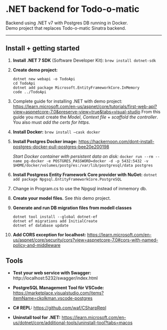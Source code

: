 # .NET backend for Todo-o-matic

Backend using .NET v7 with Postgres DB running in Docker.   
Demo project that replaces Todo-o-matic Sinatra backend.

---

## Install + getting started

1. **Install .NET 7 SDK** (Software Developer Kit): `brew install dotnet-sdk`

2. **Create demo project:**
    ```
    dotnet new webapi -o TodoApi 
    cd TodoApi 
    dotnet add package Microsoft.EntityFrameworkCore.InMemory 
    code ../TodoApi
    ```
3. Complete guide for installing .NET with demo project: https://learn.microsoft.com/en-us/aspnet/core/tutorials/first-web-api?view=aspnetcore-7.0&preserve-view=true&tabs=visual-studio From this guide you must create the *Model*, *Context file* + *scaffold the controller*. You also must *add the certs for https*.

3. **Install Docker:** `brew install —cask docker`

4. **Install Postgres Docker image:** https://hackernoon.com/dont-install-postgres-docker-pull-postgres-bee20e200198

    *Start Docker container with persistent data on disk:* `docker run --rm --name pg-docker -e POSTGRES_PASSWORD=docker -d -p 5432:5432 -v $HOME/docker/volumes/postgres:/var/lib/postgresql/data postgres`

5. **Install Postgress Entity Framework Core provider with NuGet:** `dotnet add package Npgsql.EntityFrameworkCore.PostgreSQL`
6. Change in Program.cs to use the Npgsql instead of inmemory db.

6. **Create your model files.** See *this* demo project.

7. **Generate and run DB migration files from modell classes**
    ```
    dotnet tool install --global dotnet-ef
    dotnet ef migrations add InitialCreate
    dotnet ef database update
    ```

8. **Add CORS exception for localhost:** https://learn.microsoft.com/en-us/aspnet/core/security/cors?view=aspnetcore-7.0#cors-with-named-policy-and-middleware 

## Tools

* **Test your web service with Swagger:** http://localhost:5232/swagger/index.html

* **PostgreSQL Management Tool för VSCode:** https://marketplace.visualstudio.com/items?itemName=ckolkman.vscode-postgres

* **C# REPL:** https://github.com/waf/CSharpRepl

* **Uninstall tool for .NET:** https://learn.microsoft.com/en-us/dotnet/core/additional-tools/uninstall-tool?tabs=macos 
